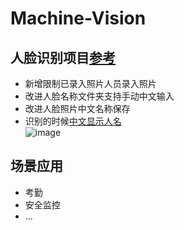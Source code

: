# Machine-Vision
## 人脸识别项目[参考](https://github.com/coneypo/Dlib_face_recognition_from_camera)  
-  新增限制已录入照片人员录入照片  
-  改进人脸名称文件夹支持手动中文输入
-  改进人脸照片中文名称保存
-  识别的时候[中文显示人名](https://github.com/huangzy97/Machine-Vision_v2.0/blob/master/face_reco_1.0.py)  
![image](https://github.com/huangzy97/lib/blob/master/%E4%B8%AD%E6%96%87%E6%98%BE%E7%A4%BA.gif) 
## 场景应用
-  考勤
-  安全监控
-  ...
